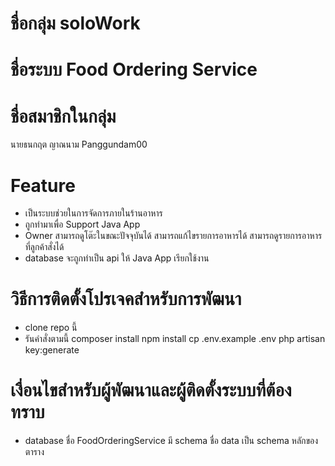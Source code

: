 # ชื่อกลุ่ม soloWork

# ชื่อระบบ Food Ordering Service

# ชื่อสมาชิกในกลุ่ม
นายธนกฤต ญาณนาม Panggundam00


# Feature
- เป็นระบบช่วยในการจัดการภายในร้านอาหาร
- ถูกทำมาเพื่อ Support Java App
- Owner สามารถดูโต๊ะในขณะปัจจุบันได้ สามารถแก้ไขรายการอาหารได้ สามารถดูรายการอาหารที่ลูกค้าสั่งได้
- database จะถูกทำเป็น api ให้ Java App เรียกใช้งาน


# วิธีการติดตั้งโปรเจคสำหรับการพัฒนา
- clone repo นี้
- รันคำสั่งตามนี้ 
composer install
npm install
cp .env.example .env
php artisan key:generate

# เงื่อนไขสำหรับผู้พัฒนาและผู้ติดตั้งระบบที่ต้องทราบ
- database ชื่อ FoodOrderingService มี schema ชื่อ data เป็น schema หลักของตาราง
